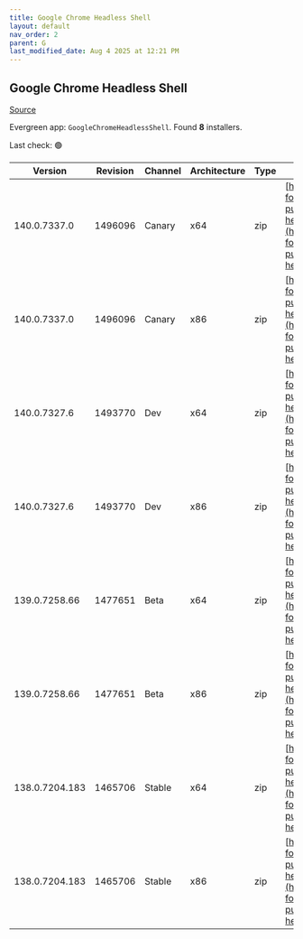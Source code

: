 ```yaml
---
title: Google Chrome Headless Shell
layout: default
nav_order: 2
parent: G
last_modified_date: Aug 4 2025 at 12:21 PM
---
```


## Google Chrome Headless Shell

[Source](https://googlechromelabs.github.io/chrome-for-testing/)

Evergreen app: `GoogleChromeHeadlessShell`. Found **8** installers.

Last check: 🟢

| Version        | Revision | Channel | Architecture | Type | URI                                                                                                                                                                                                                            |
| -------------- | -------- | ------- | ------------ | ---- | ------------------------------------------------------------------------------------------------------------------------------------------------------------------------------------------------------------------------------ |
| 140.0.7337.0   | 1496096  | Canary  | x64          | zip  | [https://storage.googleapis.com/chrome-for-testing-public/140.0.7337.0/win64/chrome-headless-shell-win64.zip](https://storage.googleapis.com/chrome-for-testing-public/140.0.7337.0/win64/chrome-headless-shell-win64.zip)     |
| 140.0.7337.0   | 1496096  | Canary  | x86          | zip  | [https://storage.googleapis.com/chrome-for-testing-public/140.0.7337.0/win32/chrome-headless-shell-win32.zip](https://storage.googleapis.com/chrome-for-testing-public/140.0.7337.0/win32/chrome-headless-shell-win32.zip)     |
| 140.0.7327.6   | 1493770  | Dev     | x64          | zip  | [https://storage.googleapis.com/chrome-for-testing-public/140.0.7327.6/win64/chrome-headless-shell-win64.zip](https://storage.googleapis.com/chrome-for-testing-public/140.0.7327.6/win64/chrome-headless-shell-win64.zip)     |
| 140.0.7327.6   | 1493770  | Dev     | x86          | zip  | [https://storage.googleapis.com/chrome-for-testing-public/140.0.7327.6/win32/chrome-headless-shell-win32.zip](https://storage.googleapis.com/chrome-for-testing-public/140.0.7327.6/win32/chrome-headless-shell-win32.zip)     |
| 139.0.7258.66  | 1477651  | Beta    | x64          | zip  | [https://storage.googleapis.com/chrome-for-testing-public/139.0.7258.66/win64/chrome-headless-shell-win64.zip](https://storage.googleapis.com/chrome-for-testing-public/139.0.7258.66/win64/chrome-headless-shell-win64.zip)   |
| 139.0.7258.66  | 1477651  | Beta    | x86          | zip  | [https://storage.googleapis.com/chrome-for-testing-public/139.0.7258.66/win32/chrome-headless-shell-win32.zip](https://storage.googleapis.com/chrome-for-testing-public/139.0.7258.66/win32/chrome-headless-shell-win32.zip)   |
| 138.0.7204.183 | 1465706  | Stable  | x64          | zip  | [https://storage.googleapis.com/chrome-for-testing-public/138.0.7204.183/win64/chrome-headless-shell-win64.zip](https://storage.googleapis.com/chrome-for-testing-public/138.0.7204.183/win64/chrome-headless-shell-win64.zip) |
| 138.0.7204.183 | 1465706  | Stable  | x86          | zip  | [https://storage.googleapis.com/chrome-for-testing-public/138.0.7204.183/win32/chrome-headless-shell-win32.zip](https://storage.googleapis.com/chrome-for-testing-public/138.0.7204.183/win32/chrome-headless-shell-win32.zip) |
